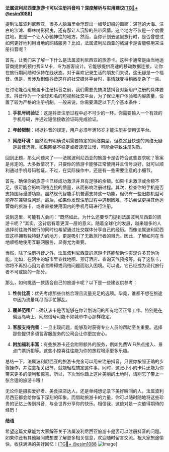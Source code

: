 **法属波利尼西亚旅游卡可以注册抖音吗？深度解析与实用建议[[TG💪+ @esim1088](https://t.me/s/esim1088)]**

提到法属波利尼西亚，很多人脑海里会浮现出一幅梦幻般的画面：湛蓝的大海、洁白的沙滩、椰林树影摇曳，还有那让人沉醉的热带风情。这个地方不仅是一个度假胜地，更是一个让人心驰神往的地方。然而，当你计划去这里旅行时，是否曾想过如何更好地利用当地的网络服务？比如，法属波利尼西亚的旅游卡是否能够用来注册抖音呢？

首先，让我们来了解一下什么是法属波利尼西亚的旅游卡。这种卡通常是由当地运营商提供的预付费SIM卡，专为游客设计。它能够提供高速的移动数据连接，让你在旅行期间随时保持在线状态。对于喜欢记录生活的朋友们来说，这无疑是一个福音。但是，当涉及到像抖音这样的社交媒体平台时，事情就变得稍微复杂了一些。

在讨论能否用旅游卡注册抖音之前，我们需要先搞清楚抖音对新用户注册的具体要求。抖音作为一个全球知名的短视频社交平台，为了保证用户体验和内容质量，设置了较为严格的注册机制。一般来说，你需要满足以下几个基本条件：

1. **手机号码验证**：这是抖音注册过程中必不可少的一环。你需要输入一个有效的手机号码，并通过短信接收验证码完成验证。
   
2. **年龄限制**：根据抖音的规定，用户必须年满16岁才能注册并使用该平台。

3. **网络环境**：虽然没有明确说明需要特定的网络类型，但稳定且快速的网络无疑是最佳选择。如果网络不稳定或者速度过慢，可能会导致注册失败。

回到正题，那么问题来了——法属波利尼西亚的旅游卡是否符合这些要求呢？答案是肯定的。大多数情况下，只要你的旅游卡能够正常使用并且信号良好，就可以顺利通过手机号码验证。不过，在实际操作中，还是有一些需要注意的小细节。

首先，确保你的旅游卡已经成功激活并且有足够的余额。如果卡未激活或余额不足，很可能会影响网络连接的质量，从而影响注册过程。其次，检查你的手机是否支持国际漫游功能。虽然现代智能手机普遍支持这一功能，但仍有一些旧款机型可能存在兼容性问题。最后，如果你发现注册过程中遇到困难，不妨尝试更换其他运营商的旅游卡，或者直接使用国内的手机号码进行注册。

说到这里，可能有人会问：“既然如此，为什么还要专门提到法属波利尼西亚的旅游卡呢？”其实，这背后有着更深一层的意义。随着全球化的发展，越来越多的人选择前往海外旅行的同时也希望通过社交媒体分享自己的经历。而像法属波利尼西亚这样拥有独特魅力的地方，更是吸引了无数旅行者的目光。因此，了解如何在当地顺畅地使用互联网服务，显得尤为重要。

当然，除了注册抖音之外，法属波利尼西亚的旅游卡还能帮助你实现许多其他功能。比如，在陌生的城市里查找地图、预订酒店、查询天气预报等。有了这张卡，你将不再担心因为语言障碍或网络问题而陷入困境。可以说，它已经成为现代旅行者不可或缺的一部分。

那么，如何挑选一款适合自己的旅游卡呢？以下是一些建议供参考：

1. **性价比高**：优先考虑那些价格合理且流量充足的选项。毕竟，谁都不想在旅途中因为流量耗尽而手忙脚乱。

2. **覆盖范围广**：确认该卡是否能够在你计划访问的所有地区正常工作。特别是在偏远岛屿上，网络信号可能不如城市中心那样稳定。

3. **客服支持完善**：一旦出现问题，能够及时获得专业人员的帮助至关重要。选择那些提供多语言客服服务的公司会让你更加安心。

4. **附加福利丰富**：有些旅游卡还会附带额外的服务，例如免费WiFi热点接入、景点门票折扣等。这些小惊喜往往能为你的旅程增添更多乐趣。

总结一下，法属波利尼西亚的旅游卡完全可以用来注册抖音。只要你按照正确的步骤操作，并注意相关细节，就能轻松搞定这件事。同时，这张小小的卡片还能为你带来更多的便利和惊喜。所以，下次当你踏上这片美丽的土地时，请别忘了带上一张合适的旅游卡哦！

无论你是摄影爱好者、美食探店达人，还是单纯想记录下美好瞬间的人，法属波利尼西亚都会给你留下深刻的印象。而借助旅游卡的力量，你可以随时随地将这些珍贵的记忆上传到抖音，与全世界分享你的快乐。相信我，这绝对是一次值得期待的经历！

**结语**

希望这篇文章能为大家解答关于法属波利尼西亚旅游卡是否可以注册抖音的问题。如果你还有其他疑问或想要了解更多相关信息，欢迎随时留言交流。祝大家旅途愉快，收获满满的美好回忆！[[TG💪+ @esim1088](https://t.me/s/esim1088) ![Image](https://i.postimg.cc/4NQfJmqS/Snipaste-2025-05-13-00-14-12.png)]
